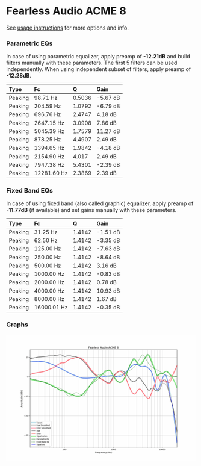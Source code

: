 # Fearless Audio ACME 8
See [usage instructions](https://github.com/jaakkopasanen/AutoEq#usage) for more options and info.

### Parametric EQs
In case of using parametric equalizer, apply preamp of **-12.21dB** and build filters manually
with these parameters. The first 5 filters can be used independently.
When using independent subset of filters, apply preamp of **-12.28dB**.

| Type    | Fc          |      Q | Gain     |
|:--------|:------------|:-------|:---------|
| Peaking | 98.71 Hz    | 0.5036 | -5.67 dB |
| Peaking | 204.59 Hz   | 1.0792 | -6.79 dB |
| Peaking | 696.76 Hz   | 2.4747 | 4.18 dB  |
| Peaking | 2647.15 Hz  | 3.0908 | 7.86 dB  |
| Peaking | 5045.39 Hz  | 1.7579 | 11.27 dB |
| Peaking | 878.25 Hz   | 4.4907 | 2.49 dB  |
| Peaking | 1394.65 Hz  | 1.9842 | -4.18 dB |
| Peaking | 2154.90 Hz  | 4.017  | 2.49 dB  |
| Peaking | 7947.38 Hz  | 5.4301 | -2.39 dB |
| Peaking | 12281.60 Hz | 2.3869 | 2.39 dB  |

### Fixed Band EQs
In case of using fixed band (also called graphic) equalizer, apply preamp of **-11.77dB**
(if available) and set gains manually with these parameters.

| Type    | Fc          |      Q | Gain     |
|:--------|:------------|:-------|:---------|
| Peaking | 31.25 Hz    | 1.4142 | -1.51 dB |
| Peaking | 62.50 Hz    | 1.4142 | -3.35 dB |
| Peaking | 125.00 Hz   | 1.4142 | -7.63 dB |
| Peaking | 250.00 Hz   | 1.4142 | -8.64 dB |
| Peaking | 500.00 Hz   | 1.4142 | 3.16 dB  |
| Peaking | 1000.00 Hz  | 1.4142 | -0.83 dB |
| Peaking | 2000.00 Hz  | 1.4142 | 0.78 dB  |
| Peaking | 4000.00 Hz  | 1.4142 | 10.93 dB |
| Peaking | 8000.00 Hz  | 1.4142 | 1.67 dB  |
| Peaking | 16000.01 Hz | 1.4142 | -0.35 dB |

### Graphs
![](./Fearless%20Audio%20ACME%208.png)